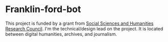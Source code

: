 # Franklin-ford-bot

This project is funded by a grant from [Social Sciences and Humanities Research Council](https://www.sshrc-crsh.gc.ca/home-accueil-eng.aspx). I'm the technical/design lead on the project. It is located between digital humanities, archives, and journalism.



